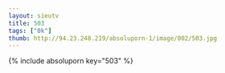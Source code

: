 ```yaml
--- 
layout: sieutv
title: 503
tags: ["0k"]
thumb: http://94.23.248.219/absoluporn-1/image/002/503.jpg
---
```

{% include absoluporn key="503" %} 
